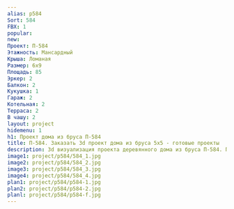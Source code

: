 ```yaml
---
alias: p584
Sort: 584
FBX: 1
popular: 
new: 
Проект: П-584
Этажность: Мансардный
Крыша: Ломаная
Размер: 6х9
Площадь: 85
Эркер: 2
Балкон: 2
Кукушка: 1
Гараж: 2
Котельная: 2
Терраса: 2
В чашу: 2
layout: project
hidemenu: 1
h1: Проект дома из бруса П-584
title: П-584. Заказать 3d проект дома из бруса 5х5 - готовые проекты
description: 3d визуализация проекта деревянного дома из бруса П-584. Площадь 21 м2, размер 5х5. Вы можете внести любые изменения в проект.
image1: project/p584/584_1.jpg
image2: project/p584/584_2.jpg
image3: project/p584/584_3.jpg
image4: project/p584/584_4.jpg
plan1: project/p584/p584-1.jpg
plan2: project/p584/p584-2.jpg
planl: project/p584/p584-f.jpg
---
```

